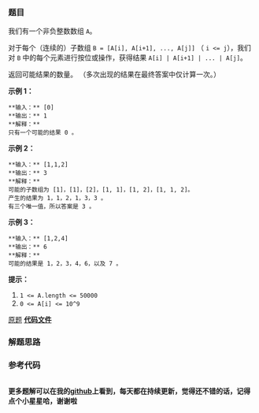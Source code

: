 ### 题目
我们有一个非负整数数组 `A`。

对于每个（连续的）子数组 `B = [A[i], A[i+1], ..., A[j]]` （ `i <= j`），我们对 `B`
中的每个元素进行按位或操作，获得结果 `A[i] | A[i+1] | ... | A[j]`。

返回可能结果的数量。 （多次出现的结果在最终答案中仅计算一次。）



**示例 1：**

    
    
    **输入：** [0]
    **输出：** 1
    **解释：**
    只有一个可能的结果 0 。
    

**示例 2：**

    
    
    **输入：** [1,1,2]
    **输出：** 3
    **解释：**
    可能的子数组为 [1]，[1]，[2]，[1, 1]，[1, 2]，[1, 1, 2]。
    产生的结果为 1，1，2，1，3，3 。
    有三个唯一值，所以答案是 3 。
    

**示例  3：**

    
    
    **输入：** [1,2,4]
    **输出：** 6
    **解释：**
    可能的结果是 1，2，3，4，6，以及 7 。
    



**提示：**

  1. `1 <= A.length <= 50000`
  2. `0 <= A[i] <= 10^9`

[原题](https://leetcode-cn.com/problems/bitwise-ors-of-subarrays/)    **[代码文件]()**


### 解题思路




### 参考代码

```go


```




**更多题解可以在我的[github](https://github.com/LZH139/leetcode_Go)上看到，每天都在持续更新，觉得还不错的话，记得点个小星星哈，谢谢啦**

